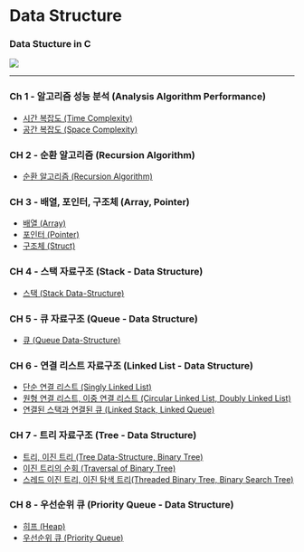 # Data Structure
### Data Stucture in C

<img src = "https://user-images.githubusercontent.com/58673491/188276390-3f811c43-c277-4de3-9a20-efa28e9eb6e8.png"/>

- - -

### Ch 1 - 알고리즘 성능 분석 (Analysis Algorithm Performance)
* [시간 복잡도 (Time Complexity)](https://kangdy25.tistory.com/33) 
* [공간 복잡도 (Space Complexity)](https://kangdy25.tistory.com/34?category=1023454)
### CH 2 - 순환 알고리즘 (Recursion Algorithm)
* [순환 알고리즘 (Recursion Algorithm)](https://kangdy25.tistory.com/33)
### CH 3 - 배열, 포인터, 구조체 (Array, Pointer)
* [배열 (Array)](https://kangdy25.tistory.com/56)
* [포인터 (Pointer)](https://kangdy25.tistory.com/57)
* [구조체 (Struct)](https://kangdy25.tistory.com/63?category=1033345)
### CH 4 - 스택 자료구조 (Stack - Data Structure)
* [스택 (Stack Data-Structure)](https://kangdy25.tistory.com/58)
### CH 5 - 큐 자료구조 (Queue - Data Structure)
* [큐 (Queue Data-Structure)](https://kangdy25.tistory.com/69) 
### CH 6 - 연결 리스트 자료구조 (Linked List - Data Structure)
* [단순 연결 리스트 (Singly Linked List)](https://kangdy25.tistory.com/81)
* [원형 연결 리스트, 이중 연결 리스트 (Circular Linked List, Doubly Linked List)](https://kangdy25.tistory.com/82?category=1023454)
* [연결된 스택과 연결된 큐 (Linked Stack, Linked Queue)](https://kangdy25.tistory.com/83)
### CH 7 - 트리 자료구조 (Tree - Data Structure)
* [트리, 이진 트리 (Tree Data-Structure, Binary Tree)](#)
* [이진 트리의 순회 (Traversal of Binary Tree)](#)
* [스레드 이진 트리, 이진 탐색 트리(Threaded Binary Tree, Binary Search Tree)](#)
### CH 8 - 우선순위 큐 (Priority Queue - Data Structure)
* [히프 (Heap)](#)
* [우선순위 큐 (Priority Queue)](#)


